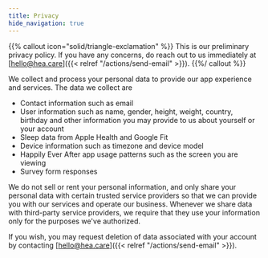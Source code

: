 ```yaml
---
title: Privacy
hide_navigation: true
---
```


{{% callout icon="solid/triangle-exclamation" %}}
This is our preliminary privacy policy. If you have any concerns, do reach out to us immediately at [hello@hea.care]({{< relref "/actions/send-email" >}}).
{{%/ callout %}}

We collect and process your personal data to provide our app experience and services. The data we collect are
- Contact information such as email
- User information such as name, gender, height, weight, country, birthday and other information you may provide to us about yourself or your account
- Sleep data from Apple Health and Google Fit
- Device information such as timezone and device model
- Happily Ever After app usage patterns such as the screen you are viewing
- Survey form responses

We do not sell or rent your personal information, and only share your personal data with certain trusted service providers so that we can provide you with our services and operate our business. Whenever we share data with third-party service providers, we require that they use your information only for the purposes we've authorized.

If you wish, you may request deletion of data associated with your account by contacting [hello@hea.care]({{< relref "/actions/send-email" >}}).
